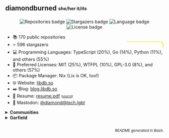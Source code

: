 ## diamondburned <sub><sup>she/her it/its</sup></sub>

<p align="center">
<img alt="Repositories badge" src="https://img.shields.io/badge/Public%20Repositories-170-%23248eb7" />
<img alt="Stargazers badge" src="https://img.shields.io/badge/Stargazers-596-%23bf5d2f" />
    <img alt="Language badge" src="https://img.shields.io/badge/Favorite%20Language-TypeScript-%23e05d44" />
    <img alt="License badge" src="https://img.shields.io/badge/Favorite%20License-MIT-%23f1e05a" />
</p>

- 📚️ 170 public repositories
- ⭐️ 596 stargazers <img align="right" alt="Stars graph" src="sparklines/stargazers.svg" height="18px" />
- 💻️ Programming Languages: TypeScript
 (20%), Go
 (14%), Python
 (11%), and others (55%)
- 📃️ Preferred Licenses: MIT
 (25%), WTFPL
 (10%), GPL-3.0
 (8%), and others (57%)
- 📦️ Package Manager: Nix (Lix is OK, too!)
- 🌐️ Website: [libdb.so](https://libdb.so/)
- ✒️ Blog: [blog.libdb.so](https://blog.libdb.so/)
- 💼 Resume: [resume.pdf](https://github.com/diamondburned/resume/blob/main/resume.pdf)
  <sub><sup>([source](https://github.com/diamondburned/resume/blob/main/resume.json))</sup></sub>
- 🐘 Mastodon: [@diamond@tech.lgbt](https://tech.lgbt/@diamond)

<details>
<summary><b>Communities</b></summary>
<br>

I hang out in the following places:

| Platform | Name |
| --- | --- |
| **Matrix** | [#nixhub-home:matrix.org](https://matrix.to/#/#nixhub-home:matrix.org) |
| **Discord** | [nixhub](https://discord.gg/hnzYamS) |
| **Mastodon** | [@diamond@tech.lgbt](https://tech.lgbt/@diamond) |


</details>



<details>
<summary><b>Garfield</b></summary>

![garfield](static/garfield.png)

I don't know what you expected.
</details>

<h6 align="right">
<sub>README generated in Bash.</sub>
</h6>
